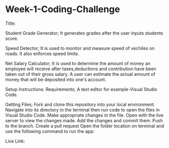 # Week-1-Coding-Challenge
Title:

Student Grade Generator;
It generates grades after the user inputs students score.

Speed Detector;
It is used to monitor and measure speed of vechiles on roads. It also enforces speed limits.

Net Salary Calculator;
It is used to determine the amount of money an employee will receive after taxes,deductions and contribution have been taken out of their gross salary. A user can estimate the actual amount of money that will be deposited into one's account.


Setup Instructions:
Requirements;
A text editor for example-Visual Studio Code.

Getting Files;
Fork and clone this repository into your local environment.
Navigate into its directory in the terminal then run code to open the files in Visual Studio Code.
Make appropriate changes in the file.
Open with the live server to view the changes made.
Add the changes and commit them.
Push to the branch.
Create a pull request
Open the folder location on terminal and use the following command to run the app:

Live Link:


